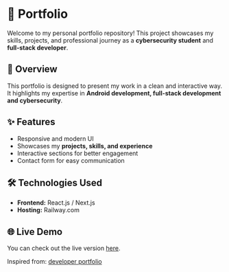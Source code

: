 # 📌 Portfolio

Welcome to my personal portfolio repository! This project showcases my skills, projects, and professional journey as a **cybersecurity student** and **full-stack developer**.

## 🚀 Overview
This portfolio is designed to present my work in a clean and interactive way. It highlights my expertise in **Android development, full-stack development and cybersecurity**.

## ✨ Features
- Responsive and modern UI
- Showcases my **projects, skills, and experience**
- Interactive sections for better engagement
- Contact form for easy communication

## 🛠️ Technologies Used
- **Frontend:** React.js / Next.js
- **Hosting:** Railway.com

## 🌐 Live Demo
You can check out the live version [here](https://portfolio-zemane.up.railway.app).

Inspired from: [developer portfolio](https://github.com/said7388/developer-portfolio)

